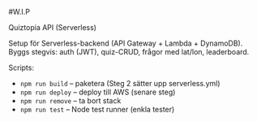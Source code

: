 #W.I.P

Quiztopia API (Serverless)

Setup för Serverless-backend (API Gateway + Lambda + DynamoDB).
Byggs stegvis: auth (JWT), quiz-CRUD, frågor med lat/lon, leaderboard.

Scripts:
- `npm run build` – paketera (Steg 2 sätter upp serverless.yml)
- `npm run deploy` – deploy till AWS (senare steg)
- `npm run remove` – ta bort stack
- `npm run test` – Node test runner (enkla tester)
